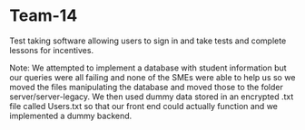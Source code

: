 # Team-14

Test taking software allowing users to sign in and take tests and complete lessons for incentives. 

Note: We attempted to implement a database with student information but our queries were all failing and none of the 
SMEs were able to help us so we moved the files manipulating the database and moved those to the folder server/server-legacy. 
We then used dummy data stored in an encrypted .txt file called Users.txt so that our front end could actually function and we implemented a dummy backend.
